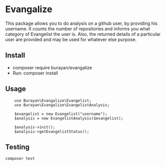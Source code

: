 Evangalize
==========

This package allows you to do analysis on a github user,
by providing his username. It counts the number of repositories
and informs you what category of Evangelist the user is.
Also, the returned details of a particular user are provided
and may be used for whatever else purpose.

## Install

- composer require burayan/evangalize
- Run:
    composer install

## Usage

```
    use Burayan\Evangalize\Evangelist;
    use Burayan\Evangalize\EvangelistAnalysis;
    
    $evangelist = new Evangelist("username");
    $analysis = new EvangelistAnalysis($evangelist);

    $analysis->init();
    $analysis->getEvangelistStatus();
```

## Testing

    composer test